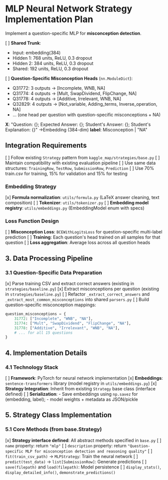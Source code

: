 # MLP Neural Network Strategy Implementation Plan

Implement a question-specific MLP for **misconception detection**.

[ ] **Shared Trunk**: 
   - Input: embedding(384) 
   - Hidden 1: 768 units, ReLU, 0.3 dropout
   - Hidden 2: 384 units, ReLU, 0.3 dropout
   - Shared: 192 units, ReLU, 0.3 dropout

[ ] **Question-Specific Misconception Heads** (`nn.ModuleDict`): 
   - Q31772: 3 outputs → [Incomplete, WNB, NA]
   - Q31774: 4 outputs → [Mult, SwapDividend, FlipChange, NA]  
   - Q31778: 4 outputs → [Additive, Irrelevant, WNB, NA]
   - Q32829: 4 outputs → [Not_variable, Adding_terms, Inverse_operation, NA]
   - ... (one head per question with question-specific misconceptions + NA)

**X**: "Question: {}; Expected Answer: {}; Student's Answer: {}; Student's Explanation: {}" ->Embedding (384-dim)
**label**: Misconception | "NA"

## Integration Requirements
[ ] Follow existing `Strategy` pattern from `kaggle_map/strategies/base.py`
[ ] Maintain compatibility with existing evaluation pipeline
[ ] Use same data structures: `TrainingRow`, `TestRow`, `SubmissionRow`, `Prediction`
[ ] Use 70% train.csv for training, 15% for validation and 15% for testing

### Embedding Strategy
[x] **Formula normalization**: `utils/formula.py` (LaTeX answer cleaning, text composition)
[ ] **Tokenizer**: `utils/tokenizer.py`
[ ] **Embedding model registry**: `utils/embeddings.py` (EmbeddingModel enum with specs)


### Loss Function Design
[ ] **Misconception Loss**: `BCEWithLogitsLoss` for question-specific multi-label prediction
[ ] **Training**: Each question's head trained on all samples for that question
[ ] **Loss aggregation**: Average loss across all question heads

## 3. Data Processing Pipeline

### 3.1 Question-Specific Data Preparation
[x] Parse training CSV and extract correct answers (existing in `strategies/baseline.py`)
[x] Extract misconceptions per question (existing in `strategies/baseline.py`)
[ ] Refactor `_extract_correct_answers` and `_extract_most_common_misconceptions` into shared `parsers.py`
[ ] Build question-specific misconception mappings:
   ```python
   question_misconceptions = {
       31772: ["Incomplete", "WNB", "NA"],
       31774: ["Mult", "SwapDividend", "FlipChange", "NA"],  
       31778: ["Additive", "Irrelevant", "WNB", "NA"],
       # ... for all 15 questions
   }
   ```

## 4. Implementation Details

### 4.1 Technology Stack
[ ] **Framework**: PyTorch for neural network implementation
[x] **Embeddings**: `sentence-transformers` library (model registry in `utils/embeddings.py`)
[x] **Strategy Integration**: Inherit from existing `Strategy` base class (interface defined)
[ ] **Serialization**: 
    - Save embeddings using `np.savez` for (embedding, label); 
    - model weights + metadata as JSON/pickle

## 5. Strategy Class Implementation

### 5.1 Core Methods (from base.Strategy)
[x] **Strategy interface defined**: All abstract methods specified in `base.py`
[ ] `name` property: return `"mlp"`
[ ] `description` property: return `"Question-specific MLP for misconception detection and reasoning quality"`
[ ] `fit(train_csv_path)` → `MLPStrategy`: Train the neural network
[ ] `predict(test_data)` → `list[SubmissionRow]`: Generate predictions
[ ] `save(filepath)` and `load(filepath)`: Model persistence
[ ] `display_stats()`, `display_detailed_info()`, `demonstrate_predictions()`
